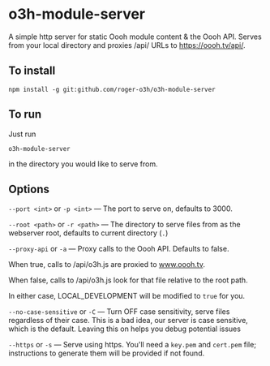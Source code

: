 # o3h-module-server
A simple http server for static Oooh module content &amp; the Oooh API. Serves from your local directory and proxies /api/ URLs to https://oooh.tv/api/.

## To install

```npm install -g git:github.com/roger-o3h/o3h-module-server```

## To run

Just run

```o3h-module-server```

in the directory you would like to serve from.

## Options

`--port <int>` or `-p <int>` — The port to serve on, defaults to 3000.

`--root <path>` or `-r <path>` — The directory to serve files from as the webserver root, defaults to current directory (`.`)

`--proxy-api` or `-a` — Proxy calls to the Oooh API. Defaults to false.

When true, calls to /api/o3h.js are proxied to www.oooh.tv.

When false, calls to /api/o3h.js look for that file relative to the root path.

In either case, LOCAL_DEVELOPMENT will be modified to `true` for you.

`--no-case-sensitive` or `-C` — Turn OFF case sensitivity, serve files regardless of their case. This is a bad idea, our server is case sensitive, which is the default. Leaving this on helps you debug potential issues

`--https` or `-s` — Serve using https. You'll need a `key.pem` and `cert.pem` file; instructions to generate them will be provided if not found.

